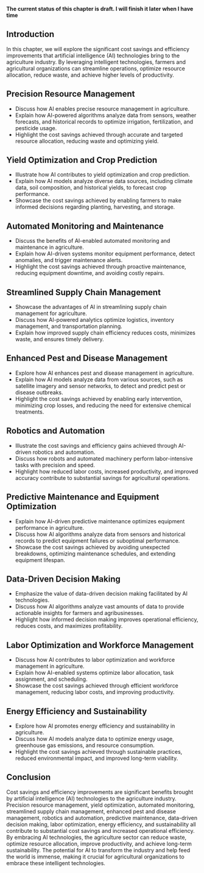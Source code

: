 **The current status of this chapter is draft. I will finish it later when I have time**

Introduction
------------

In this chapter, we will explore the significant cost savings and efficiency improvements that artificial intelligence (AI) technologies bring to the agriculture industry. By leveraging intelligent technologies, farmers and agricultural organizations can streamline operations, optimize resource allocation, reduce waste, and achieve higher levels of productivity.

Precision Resource Management
-----------------------------

* Discuss how AI enables precise resource management in agriculture.
* Explain how AI-powered algorithms analyze data from sensors, weather forecasts, and historical records to optimize irrigation, fertilization, and pesticide usage.
* Highlight the cost savings achieved through accurate and targeted resource allocation, reducing waste and optimizing yield.

Yield Optimization and Crop Prediction
--------------------------------------

* Illustrate how AI contributes to yield optimization and crop prediction.
* Explain how AI models analyze diverse data sources, including climate data, soil composition, and historical yields, to forecast crop performance.
* Showcase the cost savings achieved by enabling farmers to make informed decisions regarding planting, harvesting, and storage.

Automated Monitoring and Maintenance
------------------------------------

* Discuss the benefits of AI-enabled automated monitoring and maintenance in agriculture.
* Explain how AI-driven systems monitor equipment performance, detect anomalies, and trigger maintenance alerts.
* Highlight the cost savings achieved through proactive maintenance, reducing equipment downtime, and avoiding costly repairs.

Streamlined Supply Chain Management
-----------------------------------

* Showcase the advantages of AI in streamlining supply chain management for agriculture.
* Discuss how AI-powered analytics optimize logistics, inventory management, and transportation planning.
* Explain how improved supply chain efficiency reduces costs, minimizes waste, and ensures timely delivery.

Enhanced Pest and Disease Management
------------------------------------

* Explore how AI enhances pest and disease management in agriculture.
* Explain how AI models analyze data from various sources, such as satellite imagery and sensor networks, to detect and predict pest or disease outbreaks.
* Highlight the cost savings achieved by enabling early intervention, minimizing crop losses, and reducing the need for extensive chemical treatments.

Robotics and Automation
-----------------------

* Illustrate the cost savings and efficiency gains achieved through AI-driven robotics and automation.
* Discuss how robots and automated machinery perform labor-intensive tasks with precision and speed.
* Highlight how reduced labor costs, increased productivity, and improved accuracy contribute to substantial savings for agricultural operations.

Predictive Maintenance and Equipment Optimization
-------------------------------------------------

* Explain how AI-driven predictive maintenance optimizes equipment performance in agriculture.
* Discuss how AI algorithms analyze data from sensors and historical records to predict equipment failures or suboptimal performance.
* Showcase the cost savings achieved by avoiding unexpected breakdowns, optimizing maintenance schedules, and extending equipment lifespan.

Data-Driven Decision Making
---------------------------

* Emphasize the value of data-driven decision making facilitated by AI technologies.
* Discuss how AI algorithms analyze vast amounts of data to provide actionable insights for farmers and agribusinesses.
* Highlight how informed decision making improves operational efficiency, reduces costs, and maximizes profitability.

Labor Optimization and Workforce Management
-------------------------------------------

* Discuss how AI contributes to labor optimization and workforce management in agriculture.
* Explain how AI-enabled systems optimize labor allocation, task assignment, and scheduling.
* Showcase the cost savings achieved through efficient workforce management, reducing labor costs, and improving productivity.

Energy Efficiency and Sustainability
------------------------------------

* Explore how AI promotes energy efficiency and sustainability in agriculture.
* Discuss how AI models analyze data to optimize energy usage, greenhouse gas emissions, and resource consumption.
* Highlight the cost savings achieved through sustainable practices, reduced environmental impact, and improved long-term viability.

Conclusion
----------

Cost savings and efficiency improvements are significant benefits brought by artificial intelligence (AI) technologies to the agriculture industry. Precision resource management, yield optimization, automated monitoring, streamlined supply chain management, enhanced pest and disease management, robotics and automation, predictive maintenance, data-driven decision making, labor optimization, energy efficiency, and sustainability all contribute to substantial cost savings and increased operational efficiency. By embracing AI technologies, the agriculture sector can reduce waste, optimize resource allocation, improve productivity, and achieve long-term sustainability. The potential for AI to transform the industry and help feed the world is immense, making it crucial for agricultural organizations to embrace these intelligent technologies.
